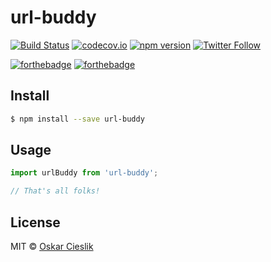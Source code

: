 # url-buddy

[![Build Status](https://travis-ci.org/oskarcieslik/url-buddy.svg?branch=master)](https://travis-ci.org/oskarcieslik/url-buddy)
[![codecov.io](https://codecov.io/github/oskarcieslik/url-buddy/coverage.svg?branch=master)](https://codecov.io/github/oskarcieslik/url-buddy?branch=master)
[![npm version](https://badge.fury.io/js/url-buddy.svg)](https://www.npmjs.com/package/url-buddy)
[![Twitter Follow](https://img.shields.io/twitter/follow/rpunkfu.svg?style=social)](https://twitter.com/rpunkfu)

[![forthebadge](http://forthebadge.com/images/badges/built-with-love.svg)](https://github.com/oskarcieslik/url-buddy) 
[![forthebadge](http://forthebadge.com/images/badges/gluten-free.svg)](https://github.com/oskarcieslik/url-buddy)

## Install

```bash
$ npm install --save url-buddy
```

## Usage

```js
import urlBuddy from 'url-buddy';

// That's all folks!
```

## License

MIT © [Oskar Cieslik](https://tldrlegal.com/license/mit-license)

